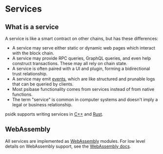 # Services

## What is a service

A service is like a smart contract on other chains, but has these differences:

- A service may serve either static or dynamic web pages which interact with the block chain.
- A service may provide RPC queries, GraphQL queries, and even help construct transactions. These may all rely on chain state.
- A service is often paired with a UI and plugin, forming a bidirectional trust relationship.
- A service may emit [events](../../specifications/app-architecture/events.md), which are like structured and prunable logs that can be queried by clients.
- Most psibase functionality comes from services instead of from native functions.
- The term "service" is common in computer systems and doesn't imply a legal or business relationship.

psidk supports writing services in [C++](cpp-service/basic/) and [Rust](rust-service/basic/).

## WebAssembly

All services are implemented as [WebAssembly](https://webassembly.org/) modules. For low level details on WebAssembly support, see the [WebAssembly docs](./webassembly.md).
